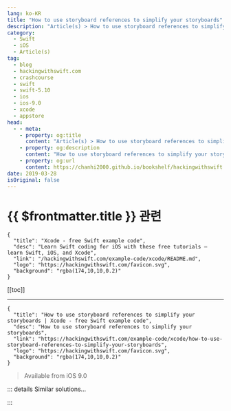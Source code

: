 ```yaml
---
lang: ko-KR
title: "How to use storyboard references to simplify your storyboards"
description: "Article(s) > How to use storyboard references to simplify your storyboards"
category:
  - Swift
  - iOS
  - Article(s)
tag: 
  - blog
  - hackingwithswift.com
  - crashcourse
  - swift
  - swift-5.10
  - ios
  - ios-9.0
  - xcode
  - appstore
head:
  - - meta:
    - property: og:title
      content: "Article(s) > How to use storyboard references to simplify your storyboards"
    - property: og:description
      content: "How to use storyboard references to simplify your storyboards"
    - property: og:url
      content: https://chanhi2000.github.io/bookshelf/hackingwithswift.com/example-code/xcode/how-to-use-storyboard-references-to-simplify-your-storyboards.html
date: 2019-03-28
isOriginal: false
---
```


# {{ $frontmatter.title }} 관련

```component VPCard
{
  "title": "Xcode - free Swift example code",
  "desc": "Learn Swift coding for iOS with these free tutorials – learn Swift, iOS, and Xcode",
  "link": "/hackingwithswift.com/example-code/xcode/README.md",
  "logo": "https://hackingwithswift.com/favicon.svg",
  "background": "rgba(174,10,10,0.2)"
}
```

[[toc]]

---

```component VPCard
{
  "title": "How to use storyboard references to simplify your storyboards | Xcode - free Swift example code",
  "desc": "How to use storyboard references to simplify your storyboards",
  "link": "https://hackingwithswift.com/example-code/xcode/how-to-use-storyboard-references-to-simplify-your-storyboards",
  "logo": "https://hackingwithswift.com/favicon.svg",
  "background": "rgba(174,10,10,0.2)"
}
```

> Available from iOS 9.0

<!-- TODO: 작성 -->

<!-- 
Storyboards deliver useful features, such as being able to see a lot of your user interface side-by-side and being able to design static cell designs for your table and collection views. However, they can also cause havoc with teams, because two developers attempting to modify the storyboard at the same time will immediately hit source control problems.

Fortunately, Interface Builder comes with a simple solution in the form of storyboard references: links that connect one storyboard to another, using any identifier or presentation segue you want. They let you break up one huge storyboard into several smaller ones, and in doing so also allow you to re-use scenes more easily.

Storyboard references are easy to use, but don’t get a lot of use because they were introduced four years(!) after storyboards – a lot of folks either decided they didn’t like the initial storyboard implementation and haven’t checked back since, or still use the same approach they learned back in iOS 5.

Using storyboard references takes three steps:

1. Create a new storyboard in your app, e.g. Subscribe.storyboard. Inside there create a view controller however you need, and give it a storyboard identifier.
<li>In Main.storyboard, drag out a storyboard reference object. In the attributes inspector select your new storyboard from the Storyboard dropdown, then enter your target storyboard identifier in the Referenced ID box.
<li>That storyboard reference can now be treated like a regular view controller, so you can make connections to it such as a Show segue.

Xcode will check your configuration at build time, so if you try to reference a storyboard identifier that doesn’t exist your project will refuse to build.

While storyboard references do solve the problem of storyboards becoming unwieldy and tricky with source control, they *don’t* solve the problem of storyboards forcing your app to flow in a certain direction. For that you should consider something like the <a href="/articles/71/how-to-use-the-coordinator-pattern-in-ios-apps">coordinator pattern</a> instead.

-->

::: details Similar solutions…

<!--
/example-code/language/what-is-a-storyboard">What is a storyboard? 
/example-code/system/how-to-run-code-when-your-app-is-terminated">How to run code when your app is terminated 
/quick-start/swiftui/swiftui-vs-interface-builder-and-storyboards">SwiftUI vs Interface Builder and storyboards 
/example-code/uikit/how-to-add-a-button-to-a-navigation-bar-using-storyboards">How to add a button to a navigation bar using storyboards 
/example-code/uikit/how-to-use-dependency-injection-with-storyboards">How to use dependency injection with storyboards</a>
-->

:::

